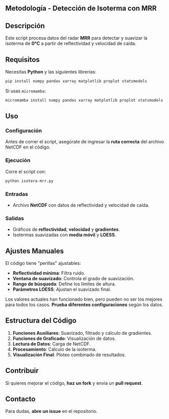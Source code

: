 
## **Metodología - Detección de Isoterma con MRR**

## **Descripción**
Este script procesa datos del radar **MRR** para detectar y suavizar la isoterma de **0°C** a partir de reflectividad y velocidad de caída.

## **Requisitos**
Necesitas **Python** y las siguientes librerías:
 
```bash
pip install numpy pandas xarray matplotlib proplot statsmodels
```
Si usas `micromamba`:
```bash
micromamba install numpy pandas xarray matplotlib proplot statsmodels
```

## **Uso**
### **Configuración**
Antes de correr el script, asegúrate de ingresar la **ruta correcta** del archivo NetCDF en el código.

### **Ejecución**
Corre el script con:
```bash
python isotera-mrr.py
```

### **Entradas**
- Archivo **NetCDF** con datos de reflectividad y velocidad de caída.

### **Salidas**
- Gráficos de **reflectividad**, **velocidad** y **gradientes**.
- Isotermas suavizadas con **media móvil** y **LOESS**.

## **Ajustes Manuales**
El código tiene "perillas" ajustables:
- **Reflectividad mínima**: Filtra ruido.
- **Ventana de suavizado**: Controla el grado de suavización.
- **Rango de búsqueda**: Define los límites de altura.
- **Parámetros LOESS**: Ajustan el suavizado final.

Los valores actuales han funcionado bien, pero pueden no ser los mejores para todos los casos. **Prueba diferentes configuraciones** según los datos.

## **Estructura del Código**
1. **Funciones Auxiliares**: Suavizado, filtrado y cálculo de gradientes.
2. **Funciones de Graficado**: Visualización de datos.
3. **Lectura de Datos**: Carga de NetCDF.
4. **Procesamiento**: Cálculo de la isoterma.
5. **Visualización Final**: Ploteo combinado de resultados.

## **Contribuir**
Si quieres mejorar el código, **haz un fork** y envía un **pull request**.

## **Contacto**
Para dudas, **abre un issue** en el repositorio.
```

